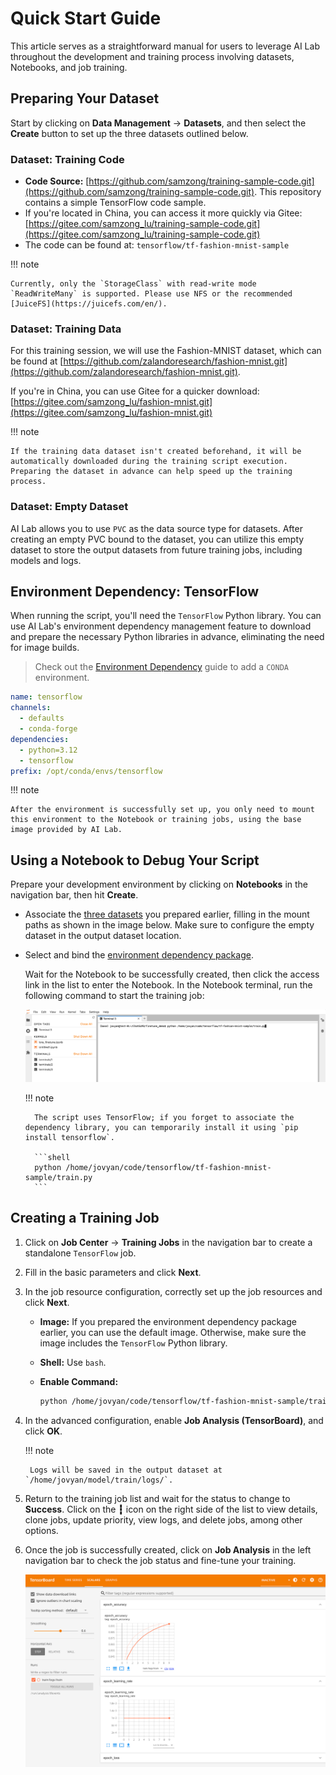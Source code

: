 # Quick Start Guide

This article serves as a straightforward manual for users to leverage AI Lab throughout the development and training process involving datasets, Notebooks, and job training.

## Preparing Your Dataset

Start by clicking on **Data Management** -> **Datasets**, and then select the **Create** button to set up the three datasets outlined below.

### Dataset: Training Code

- **Code Source:** [https://github.com/samzong/training-sample-code.git](https://github.com/samzong/training-sample-code.git). This repository contains a simple TensorFlow code sample.
- If you're located in China, you can access it more quickly via Gitee: [https://gitee.com/samzong_lu/training-sample-code.git](https://gitee.com/samzong_lu/training-sample-code.git)
- The code can be found at: `tensorflow/tf-fashion-mnist-sample`


!!! note

    Currently, only the `StorageClass` with read-write mode `ReadWriteMany` is supported. Please use NFS or the recommended [JuiceFS](https://juicefs.com/en/).

### Dataset: Training Data

For this training session, we will use the Fashion-MNIST dataset, which can be found at [https://github.com/zalandoresearch/fashion-mnist.git](https://github.com/zalandoresearch/fashion-mnist.git).

If you're in China, you can use Gitee for a quicker download: [https://gitee.com/samzong_lu/fashion-mnist.git](https://gitee.com/samzong_lu/fashion-mnist.git)


!!! note

    If the training data dataset isn't created beforehand, it will be automatically downloaded during the training script execution. Preparing the dataset in advance can help speed up the training process.

### Dataset: Empty Dataset

AI Lab allows you to use `PVC` as the data source type for datasets. After creating an empty PVC bound to the dataset, you can utilize this empty dataset to store the output datasets from future training jobs, including models and logs.


## Environment Dependency: TensorFlow

When running the script, you'll need the `TensorFlow` Python library. You can use AI Lab's environment dependency management feature to download and prepare the necessary Python libraries in advance, eliminating the need for image builds.

> Check out the [Environment Dependency](./dataset/environments.md) guide to add a `CONDA` environment.

```yaml
name: tensorflow
channels:
  - defaults
  - conda-forge
dependencies:
  - python=3.12
  - tensorflow
prefix: /opt/conda/envs/tensorflow
```

!!! note

    After the environment is successfully set up, you only need to mount this environment to the Notebook or training jobs, using the base image provided by AI Lab.

## Using a Notebook to Debug Your Script

Prepare your development environment by clicking on **Notebooks** in the navigation bar, then hit **Create**.

- Associate the [three datasets](#preparing-your-dataset) you prepared earlier, filling in the mount paths as shown in the image below. Make sure to configure the empty dataset in the output dataset location.


- Select and bind the [environment dependency package](#tensorflow).

    Wait for the Notebook to be successfully created, then click the access link in the list to enter the Notebook. In the Notebook terminal, run the following command to start the training job:

    ![Enter Notebook](../images/baize-05.png)

    !!! note

        The script uses TensorFlow; if you forget to associate the dependency library, you can temporarily install it using `pip install tensorflow`.

        ```shell
        python /home/jovyan/code/tensorflow/tf-fashion-mnist-sample/train.py
        ```

## Creating a Training Job

1. Click on **Job Center** -> **Training Jobs** in the navigation bar to create a standalone `TensorFlow` job.
2. Fill in the basic parameters and click **Next**.
3. In the job resource configuration, correctly set up the job resources and click **Next**.

    - **Image:** If you prepared the environment dependency package earlier, you can use the default image. Otherwise, make sure the image includes the `TensorFlow` Python library.
    - **Shell:** Use `bash`.
    - **Enable Command:**
    
        ```bash
        python /home/jovyan/code/tensorflow/tf-fashion-mnist-sample/train.py
        ```

4. In the advanced configuration, enable **Job Analysis (TensorBoard)**, and click **OK**.

    !!! note

        Logs will be saved in the output dataset at `/home/jovyan/model/train/logs/`.


5. Return to the training job list and wait for the status to change to **Success**. Click on the **┇** icon on the right side of the list to view details, clone jobs, update priority, view logs, and delete jobs, among other options.

6. Once the job is successfully created, click on **Job Analysis** in the left navigation bar to check the job status and fine-tune your training.

    ![View Job](../images/baize-07.png)
